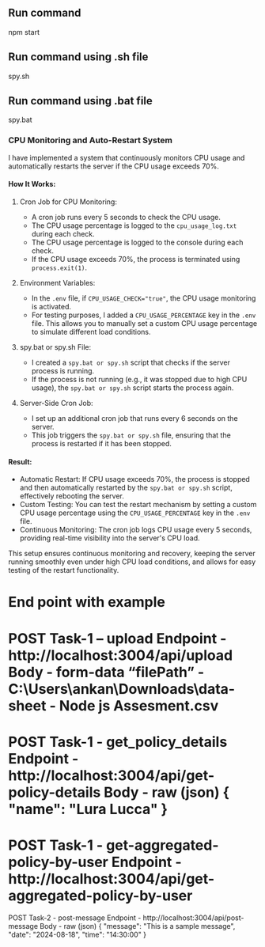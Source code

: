 ## Run command

npm start

## Run command using .sh file

spy.sh

## Run command using .bat file

spy.bat

### CPU Monitoring and Auto-Restart System

I have implemented a system that continuously monitors CPU usage and automatically restarts the server if the CPU usage exceeds 70%.

#### How It Works:

1. Cron Job for CPU Monitoring:
   - A cron job runs every 5 seconds to check the CPU usage.
   - The CPU usage percentage is logged to the `cpu_usage_log.txt` during each check.
   - The CPU usage percentage is logged to the console during each check.
   - If the CPU usage exceeds 70%, the process is terminated using `process.exit(1)`.

2. Environment Variables:
   - In the `.env` file, if `CPU_USAGE_CHECK="true"`, the CPU usage monitoring is activated.
   - For testing purposes, I added a `CPU_USAGE_PERCENTAGE` key in the `.env` file. This allows you to manually set a custom CPU usage percentage to simulate different load conditions.

3. spy.bat or spy.sh File:
   - I created a `spy.bat or spy.sh` script that checks if the server process is running.
   - If the process is not running (e.g., it was stopped due to high CPU usage), the `spy.bat or spy.sh` script starts the process again.

4. Server-Side Cron Job:
   - I set up an additional cron job that runs every 6 seconds on the server.
   - This job triggers the `spy.bat or spy.sh` file, ensuring that the process is restarted if it has been stopped.

#### Result:

- Automatic Restart: If CPU usage exceeds 70%, the process is stopped and then automatically restarted by the `spy.bat or spy.sh` script, effectively rebooting the server.
- Custom Testing: You can test the restart mechanism by setting a custom CPU usage percentage using the `CPU_USAGE_PERCENTAGE` key in the `.env` file.
- Continuous Monitoring: The cron job logs CPU usage every 5 seconds, providing real-time visibility into the server's CPU load.

This setup ensures continuous monitoring and recovery, keeping the server running smoothly even under high CPU load conditions, and allows for easy testing of the restart functionality.


# End point with example

POST Task-1 – upload
Endpoint - http://localhost:3004/api/upload
Body - form-data
“filePath” - C:\Users\ankan\Downloads\data-sheet - Node js Assesment.csv
==========================================================================================================================================================================
POST Task-1 - get_policy_details
Endpoint - http://localhost:3004/api/get-policy-details
Body - raw (json)
{
    "name": "Lura Lucca"
}
==========================================================================================================================================================================
POST  Task-1 - get-aggregated-policy-by-user
Endpoint - http://localhost:3004/api/get-aggregated-policy-by-user
==========================================================================================================================================================================
POST Task-2 - post-message
Endpoint - http://localhost:3004/api/post-message
Body - raw (json)
{
    "message": "This is a sample message",
    "date": "2024-08-18",
    "time": "14:30:00"
}
